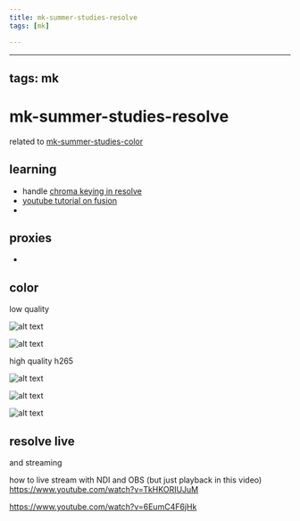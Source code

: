 ```yaml
---
title: mk-summer-studies-resolve
tags: [mk]

---
```


---
tags: mk
---

# mk-summer-studies-resolve

related to [mk-summer-studies-color](/TQDNDM0hSs2JqiDVJtfE4A)

## learning

- handle [chroma keying in resolve](https://www.youtube.com/watch?v=o6fH2nMerWw)
- [youtube tutorial on fusion](https://www.youtube.com/watch?v=MDpR2xluwvI)
- 

## proxies

- 

## color

low quality

![alt text](https://files.slack.com/files-pri/T0HTW3H0V-F03G211P8JK/93-degree-look.jpg?pub_secret=c99f46d14a)

![alt text](https://files.slack.com/files-pri/T0HTW3H0V-F03GDM3RH7X/screen_shot_2022-05-22_at_5.07.25_pm.png?pub_secret=16668d0ea9)

high quality h265

![alt text](https://files.slack.com/files-pri/T0HTW3H0V-F03GGJKKZJ6/default_1.3.1.jpg?pub_secret=470fc2dc0e)

![alt text](https://files.slack.com/files-pri/T0HTW3H0V-F03GDMF99LM/screen_shot_2022-05-22_at_5.20.48_pm.png?pub_secret=636bb72d0f)

![alt text](https://files.slack.com/files-pri/T0HTW3H0V-F03GH2B1LJH/mk-test-001.jpg?pub_secret=f874b9e901)


## resolve live

and streaming

how to live stream with NDI and OBS (but just playback in this video)
https://www.youtube.com/watch?v=TkHKORIUJuM

https://www.youtube.com/watch?v=6EumC4F6jHk

